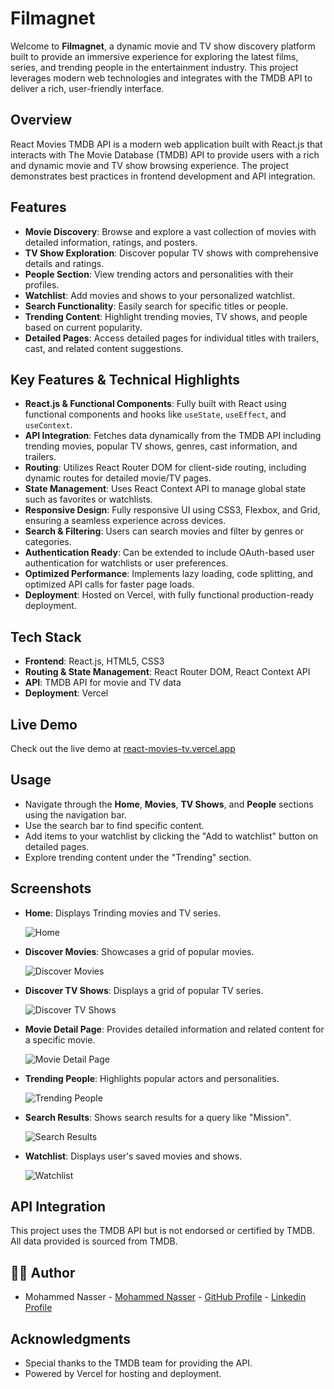 # Filmagnet

Welcome to **Filmagnet**, a dynamic movie and TV show discovery platform built to provide an immersive experience for exploring the latest films, series, and trending people in the entertainment industry. This project leverages modern web technologies and integrates with the TMDB API to deliver a rich, user-friendly interface.

## Overview

React Movies TMDB API is a modern web application built with React.js that interacts with The Movie Database (TMDB) API to provide users with a rich and dynamic movie and TV show browsing experience. The project demonstrates best practices in frontend development and API integration.

## Features

-   **Movie Discovery**: Browse and explore a vast collection of movies with detailed information, ratings, and posters.
-   **TV Show Exploration**: Discover popular TV shows with comprehensive details and ratings.
-   **People Section**: View trending actors and personalities with their profiles.
-   **Watchlist**: Add movies and shows to your personalized watchlist.
-   **Search Functionality**: Easily search for specific titles or people.
-   **Trending Content**: Highlight trending movies, TV shows, and people based on current popularity.
-   **Detailed Pages**: Access detailed pages for individual titles with trailers, cast, and related content suggestions.

## Key Features & Technical Highlights

-   **React.js & Functional Components**: Fully built with React using functional components and hooks like `useState`, `useEffect`, and `useContext`.
-   **API Integration**: Fetches data dynamically from the TMDB API including trending movies, popular TV shows, genres, cast information, and trailers.
-   **Routing**: Utilizes React Router DOM for client-side routing, including dynamic routes for detailed movie/TV pages.
-   **State Management**: Uses React Context API to manage global state such as favorites or watchlists.
-   **Responsive Design**: Fully responsive UI using CSS3, Flexbox, and Grid, ensuring a seamless experience across devices.
-   **Search & Filtering**: Users can search movies and filter by genres or categories.
-   **Authentication Ready**: Can be extended to include OAuth-based user authentication for watchlists or user preferences.
-   **Optimized Performance**: Implements lazy loading, code splitting, and optimized API calls for faster page loads.
-   **Deployment**: Hosted on Vercel, with fully functional production-ready deployment.

## Tech Stack

-   **Frontend**: React.js, HTML5, CSS3
-   **Routing & State Management**: React Router DOM, React Context API
-   **API**: TMDB API for movie and TV data
-   **Deployment**: Vercel

## Live Demo

Check out the live demo at [react-movies-tv.vercel.app](https://react-movies-tv.vercel.app)

## Usage

-   Navigate through the **Home**, **Movies**, **TV Shows**, and **People** sections using the navigation bar.
-   Use the search bar to find specific content.
-   Add items to your watchlist by clicking the "Add to watchlist" button on detailed pages.
-   Explore trending content under the "Trending" section.

## Screenshots

-   **Home**: Displays Trinding movies and TV series.

    ![Home](https://i.postimg.cc/LHpgQMpV/screencapture-localhost-5173-2025-09-01-14-23-50.png)

-   **Discover Movies**: Showcases a grid of popular movies.

    ![Discover Movies](https://i.postimg.cc/3xBS65tb/screencapture-localhost-5173-movies-2025-09-01-14-23-59.png)

-   **Discover TV Shows**: Displays a grid of popular TV series.

    ![Discover TV Shows](https://i.postimg.cc/NFMP8N6P/screencapture-localhost-5173-shows-2025-09-01-14-24-04.png)

-   **Movie Detail Page**: Provides detailed information and related content for a specific movie.

    ![Movie Detail Page](https://i.postimg.cc/cHqsbn9m/screencapture-localhost-5173-details-movie-575265-2025-09-01-14-27-22.png)

-   **Trending People**: Highlights popular actors and personalities.

    ![Trending People](https://i.postimg.cc/nVDmrKfH/screencapture-localhost-5173-people-2025-09-01-14-24-10.png)

-   **Search Results**: Shows search results for a query like "Mission".

    ![Search Results](https://i.postimg.cc/xdpmJtdd/screencapture-localhost-5173-search-2025-09-01-14-31-19.png)

-   **Watchlist**: Displays user's saved movies and shows.

    ![Watchlist](https://i.postimg.cc/bdfyKjV5/screencapture-localhost-5173-watchlist-2025-09-01-14-24-36.png)

## API Integration

This project uses the TMDB API but is not endorsed or certified by TMDB. All data provided is sourced from TMDB.

## 👩‍💻 Author

-   Mohammed Nasser - [Mohammed Nasser](https://mohnasser.vercel.app/) - [GitHub Profile](https://github.com/MohmmedNasser) - [Linkedin Profile](https://www.linkedin.com/in/mohammed-nasser93/)

## Acknowledgments

-   Special thanks to the TMDB team for providing the API.
-   Powered by Vercel for hosting and deployment.
